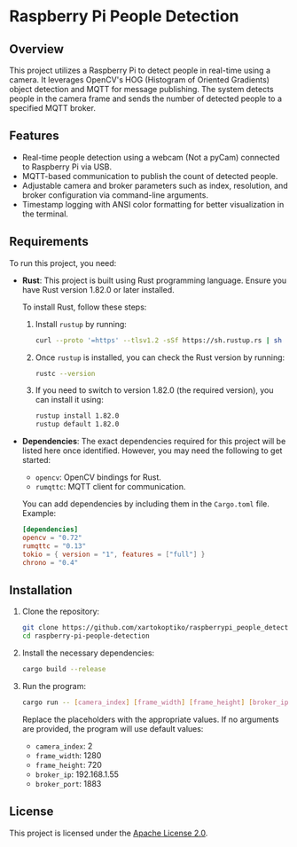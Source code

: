 # Raspberry Pi People Detection

## Overview

This project utilizes a Raspberry Pi to detect people in real-time using a camera. It leverages OpenCV's HOG (Histogram of Oriented Gradients) object detection and MQTT for message publishing. The system detects people in the camera frame and sends the number of detected people to a specified MQTT broker.

## Features

- Real-time people detection using a webcam (Not a pyCam) connected to Raspberry Pi via USB.
- MQTT-based communication to publish the count of detected people.
- Adjustable camera and broker parameters such as index, resolution, and broker configuration via command-line arguments.
- Timestamp logging with ANSI color formatting for better visualization in the terminal.

## Requirements

To run this project, you need:

- **Rust**: This project is built using Rust programming language. Ensure you have Rust version 1.82.0 or later installed.

  To install Rust, follow these steps:
    1. Install `rustup` by running:
        ```bash
        curl --proto '=https' --tlsv1.2 -sSf https://sh.rustup.rs | sh
        ```
    2. Once `rustup` is installed, you can check the Rust version by running:
        ```bash
        rustc --version
        ```
    3. If you need to switch to version 1.82.0 (the required version), you can install it using:
        ```bash
        rustup install 1.82.0
        rustup default 1.82.0
        ```

- **Dependencies**: The exact dependencies required for this project will be listed here once identified. However, you may need the following to get started:
    - `opencv`: OpenCV bindings for Rust.
    - `rumqttc`: MQTT client for communication.

  You can add dependencies by including them in the `Cargo.toml` file. Example:

    ```toml
    [dependencies]
    opencv = "0.72"
    rumqttc = "0.13"
    tokio = { version = "1", features = ["full"] }
    chrono = "0.4"
    ```

## Installation

1. Clone the repository:

    ```bash
    git clone https://github.com/xartokoptiko/raspberrypi_people_detection.git
    cd raspberry-pi-people-detection
    ```

2. Install the necessary dependencies:

    ```bash
    cargo build --release
    ```

3. Run the program:

    ```bash
    cargo run -- [camera_index] [frame_width] [frame_height] [broker_ip] [broker_port]
    ```

   Replace the placeholders with the appropriate values. If no arguments are provided, the program will use default values:
    - `camera_index`: 2
    - `frame_width`: 1280
    - `frame_height`: 720
    - `broker_ip`: 192.168.1.55
    - `broker_port`: 1883

## License

This project is licensed under the [Apache License 2.0](https://www.apache.org/licenses/LICENSE-2.0).

